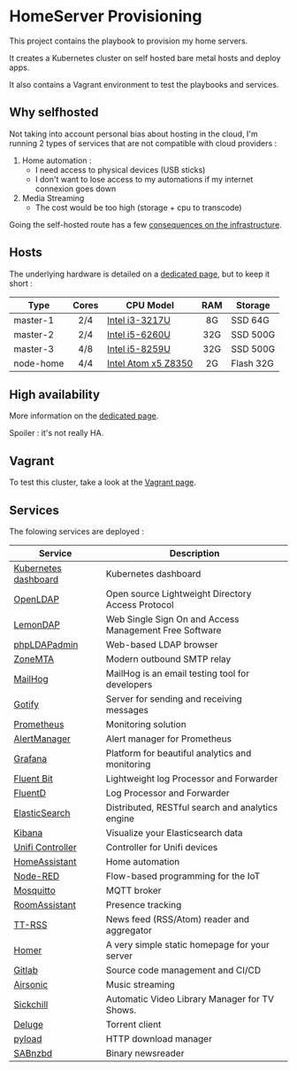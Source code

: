 
# HomeServer Provisioning

This project contains the playbook to provision my home servers.

It creates a Kubernetes cluster on self hosted bare metal hosts and deploy apps.

It also contains a Vagrant environment to test the playbooks and services.

## Why selfhosted

Not taking into account personal bias about hosting in the cloud, I'm running 2 types of services that are not compatible with cloud providers :

1. Home automation :
   * I need access to physical devices (USB sticks)
   * I don't want to lose access to my automations if my internet connexion goes down
2. Media Streaming
    * The cost would be too high (storage + cpu to transcode)

Going the self-hosted route has a few [consequences on the infrastructure](docs/Bare_metal_considerations.md).

## Hosts

The underlying hardware is detailed on a [dedicated page](docs/Hardware_detail.md), but to keep it short :

| Type      | Cores | CPU Model                                                                                                                                |  RAM  | Storage   |
| --------- | :---: | ---------------------------------------------------------------------------------------------------------------------------------------- | :---: | --------- |
| master-1  |  2/4  | [Intel i3-3217U](https://ark.intel.com/products/65697/Intel-Core-i3-3217U-Processor-3M-Cache-1-80-GHz-)                                  |  8G   | SSD 64G   |
| master-2  |  2/4  | [Intel i5-6260U](https://ark.intel.com/products/91160/Intel-Core-i5-6260U-Processor-4M-Cache-up-to-2-90-GHz-)                            |  32G  | SSD 500G  |
| master-3  |  4/8  | [Intel i5-8259U](https://ark.intel.com/content/www/us/en/ark/products/135935/intel-core-i5-8259u-processor-6m-cache-up-to-3-80-ghz.html) |  32G  | SSD 500G  |
| node-home |  4/4  | [Intel Atom x5 Z8350](https://ark.intel.com/products/93361/Intel-Atom-x5-Z8350-Processor-2M-Cache-up-to-1-92-GHz-)                       |  2G   | Flash 32G |

## High availability

More information on the [dedicated page](docs/High_availability.md).

Spoiler : it's not really HA.

## Vagrant

To test this cluster, take a look at the [Vagrant page](docs/Vagrant.md).

## Services

The folowing services are deployed :

| Service                                                          | Description                                            |
| ---------------------------------------------------------------- | ------------------------------------------------------ |
| [Kubernetes dashboard](https://github.com/kubernetes/dashboard/) | Kubernetes dashboard                                   |
| [OpenLDAP](https://www.openldap.org/)                            | Open source Lightweight Directory Access Protocol      |
| [LemonDAP](https://lemonldap-ng.org/welcome/)                    | Web Single Sign On and Access Management Free Software |
| [phpLDAPadmin](http://phpldapadmin.sourceforge.net/)             | Web-based LDAP browser                                 |
| [ZoneMTA](https://github.com/zone-eu/zone-mta)                   | Modern outbound SMTP relay                             |
| [MailHog](https://github.com/mailhog/MailHog)                    | MailHog is an email testing tool for developers        |
| [Gotify](https://github.com/gotify/server)                       | Server for sending and receiving messages              |
| [Prometheus](https://prometheus.io/)                             | Monitoring solution                                    |
| [AlertManager](https://github.com/prometheus/alertmanager)       | Alert manager for Prometheus                           |
| [Grafana](https://grafana.com/)                                  | Platform for beautiful analytics and monitoring        |
| [Fluent Bit](https://fluentbit.io/)                              | Lightweight log Processor and Forwarder                |
| [FluentD](https://www.fluentd.org/)                              | Log Processor and Forwarder                            |
| [ElasticSearch](https://www.elastic.co/products/elasticsearch)   | Distributed, RESTful search and analytics engine       |
| [Kibana](https://www.elastic.co/products/kibana)                 | Visualize your Elasticsearch data                      |
| [Unifi Controller](https://unifi-sdn.ubnt.com/)                  | Controller for Unifi devices                           |
| [HomeAssistant](https://www.home-assistant.io/)                  | Home automation                                        |
| [Node-RED](https://nodered.org/)                                 | Flow-based programming for the IoT                     |
| [Mosquitto](https://mosquitto.org/)                              | MQTT broker                                            |
| [RoomAssistant](https://github.com/mKeRix/room-assistant)        | Presence tracking                                      |
| [TT-RSS](https://tt-rss.org/)                                    | News feed (RSS/Atom) reader and aggregator             |
| [Homer](https://github.com/bastienwirtz/homer)                   | A very simple static homepage for your server          |
| [Gitlab](https://about.gitlab.com/)                              | Source code management and CI/CD                       |
| [Airsonic](https://airsonic.github.io/)                          | Music streaming                                        |
| [Sickchill](https://sickchill.github.io/)                        | Automatic Video Library Manager for TV Shows.          |
| [Deluge](https://deluge-torrent.org/)                            | Torrent client                                         |
| [pyload](https://pyload.net/)                                    | HTTP download manager                                  |
| [SABnzbd](https://sabnzbd.org/)                                  | Binary newsreader                                      |
